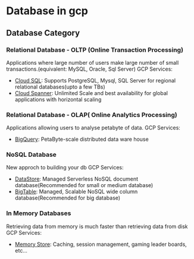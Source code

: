 # Database in gcp

## Database Category
### Relational Database - OLTP (Online Transaction Processing)
Applications where large number of users make large number of small transactions.(equivalent: MySQL, Oracle, Sql Server)
GCP Services:
- [Cloud SQL](cloud_sql.md): Supports PostgreSQL, Mysql, SQL Server for regional relational databases(upto a few TBs)
- [Cloud Spanner](cloud_spanner.md): Unlimited Scale and best availability for global applications with horizontal scaling
### Relational Database - OLAP( Online Analytics Processing)
Applications allowing users to analyse petabyte of data.
GCP Services:
- [BigQuery](big_query.md): PetaByte-scale distributed data ware house
### NoSQL Database
New approch to building your db 
GCP Services:
- [DataStore](datastore.md): Managed Serverless NoSQL document database(Recommended for small or medium database)
- [BigTable](big_table.md): Managed, Scalable NoSQL wide column database(Recommended for big database)
### In Memory Databases
Retrieving data from memory is much faster than retrieving data from disk
GCP Services:
- [Memory Store](memory_store.md): Caching, session management, gaming leader boards, etc...